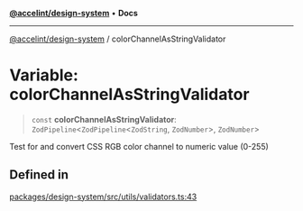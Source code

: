 [**@accelint/design-system**](../README.md) • **Docs**

***

[@accelint/design-system](../README.md) / colorChannelAsStringValidator

# Variable: colorChannelAsStringValidator

> `const` **colorChannelAsStringValidator**: `ZodPipeline`\<`ZodPipeline`\<`ZodString`, `ZodNumber`\>, `ZodNumber`\>

Test for and convert CSS RGB color channel to numeric value (0-255)

## Defined in

[packages/design-system/src/utils/validators.ts:43](https://github.com/gohypergiant/standard-toolkit/blob/258694cea8ed8bbd956b3cf5da47c2c9debcf127/packages/design-system/src/utils/validators.ts#L43)
